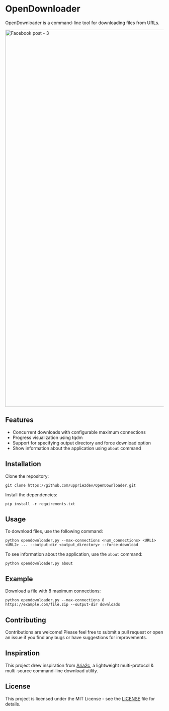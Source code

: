 # OpenDownloader
OpenDownloader is a command-line tool for downloading files from URLs.

<img width="1200" alt="Facebook post - 3" src="https://github.com/uppriezdev/OpenDownloader/assets/99713905/1a6ccba9-0463-4d34-a80b-56f188bbacda">

## Features

- Concurrent downloads with configurable maximum connections
- Progress visualization using tqdm
- Support for specifying output directory and force download option
- Show information about the application using `about` command

## Installation

Clone the repository:

```
git clone https://github.com/uppriezdev/OpenDownloader.git
```

Install the dependencies:

```
pip install -r requirements.txt
```

## Usage

To download files, use the following command:

```
python opendownloader.py --max-connections <num_connections> <URL1> <URL2> ... --output-dir <output_directory> --force-download
```

To see information about the application, use the `about` command:

```
python opendownloader.py about
```

## Example

Download a file with 8 maximum connections:

```
python opendownloader.py --max-connections 8 https://example.com/file.zip --output-dir downloads
```

## Contributing

Contributions are welcome! Please feel free to submit a pull request or open an issue if you find any bugs or have suggestions for improvements.

## Inspiration

This project drew inspiration from [Aria2c](https://aria2.github.io/), a lightweight multi-protocol & multi-source command-line download utility.


## License

This project is licensed under the MIT License - see the [LICENSE](LICENSE) file for details.
